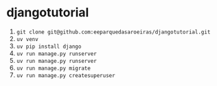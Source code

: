 # djangotutorial
1. `git clone git@github.com:eeparquedasaroeiras/djangotutorial.git`
1. `uv venv`
1. `uv pip install django`
1. `uv run manage.py runserver`
1. `uv run manage.py runserver`
1. `uv run manage.py migrate`
1. `uv run manage.py createsuperuser`
